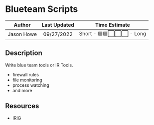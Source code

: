 # Blueteam Scripts

|  Author  | Last Updated |       Time Estimate        |
| :------: | :----------: | :------------------------: |
| Jason Howe |  09/27/2022  | Short - 🟩🟩⬜️⬜️⬜️ - Long |

## Description

Write blue team tools or IR Tools. 
- firewall rules
- file monitoring
- process watching
- and more
  
## Resources

- IRIG